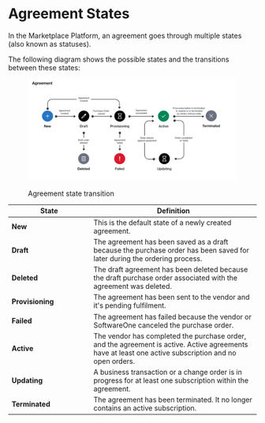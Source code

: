 # Agreement States

In the Marketplace Platform, an agreement goes through multiple states (also known as statuses).

The following diagram shows the possible states and the transitions between these states:

<div data-with-frame="true"><figure><img src="../../../.gitbook/assets/state_diagram_agreements.png" alt=""><figcaption><p>Agreement state transition</p></figcaption></figure></div>

<table data-full-width="false"><thead><tr><th width="152">State</th><th>Definition</th></tr></thead><tbody><tr><td><strong>New</strong> </td><td>This is the default state of a newly created agreement.</td></tr><tr><td><strong>Draft</strong></td><td>The agreement has been saved as a draft because the purchase order has been saved for later during the ordering process.</td></tr><tr><td><strong>Deleted</strong></td><td>The draft agreement has been deleted because the draft purchase order associated with the agreement was deleted.</td></tr><tr><td><strong>Provisioning</strong></td><td>The agreement has been sent to the vendor and it's pending fulfilment.</td></tr><tr><td><strong>Failed</strong></td><td>The agreement has failed because the vendor or SoftwareOne canceled the purchase order.</td></tr><tr><td><strong>Active</strong></td><td>The vendor has completed the purchase order, and the agreement is active. Active agreements have at least one active subscription and no open orders.</td></tr><tr><td><strong>Updating</strong></td><td>A business transaction or a change order is in progress for at least one subscription within the agreement.</td></tr><tr><td><strong>Terminated</strong></td><td>The agreement has been terminated. It no longer contains an active subscription.</td></tr></tbody></table>
